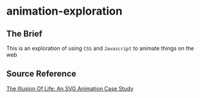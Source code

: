 # animation-exploration

## The Brief
This is an exploration of using `CSS` and `Javascript` to animate things on the web

## Source Reference
[The Illusion Of Life: An SVG Animation Case Study](https://www.smashingmagazine.com/2016/07/an-svg-animation-case-study/)
